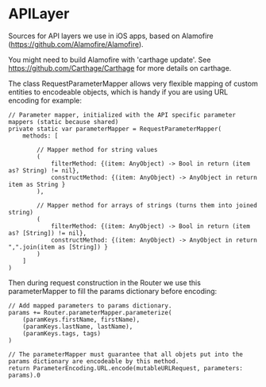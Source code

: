 # APILayer
Sources for API layers we use in iOS apps, based on Alamofire (https://github.com/Alamofire/Alamofire).

You might need to build Alamofire with 'carthage update'.
See https://github.com/Carthage/Carthage for more details on carthage.


The class RequestParameterMapper allows very flexible mapping of custom entities to encodeable objects,
which is handy if you are using URL encoding for example:

    // Parameter mapper, initialized with the API specific parameter mappers (static because shared)
    private static var parameterMapper = RequestParameterMapper(
        methods: [

            // Mapper method for string values
            (
                filterMethod: {(item: AnyObject) -> Bool in return (item as? String) != nil},
                constructMethod: {(item: AnyObject) -> AnyObject in return item as String }
            ),

            // Mapper method for arrays of strings (turns them into joined string)
            (
                filterMethod: {(item: AnyObject) -> Bool in return (item as? [String]) != nil},
                constructMethod: {(item: AnyObject) -> AnyObject in return ",".join(item as [String]) }
            )
        ]
    )

Then during request construction in the Router we use this parameterMapper to fill the params dictionary before encoding:


    // Add mapped parameters to params dictionary.
    params += Router.parameterMapper.parameterize(
        (paramKeys.firstName, firstName),
        (paramKeys.lastName, lastName),
        (paramKeys.tags, tags)
    )

    // The parameterMapper must guarantee that all objets put into the params dictionary are encodeable by this method.
    return ParameterEncoding.URL.encode(mutableURLRequest, parameters: params).0
